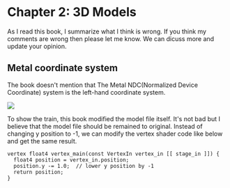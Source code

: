 # Chapter 2: 3D Models

As I read this book, I summarize what I think is wrong. If you think my comments are wrong then please let me know. We can dicuss more and update your opinion.

## Metal coordinate system

The book doesn't mention that The Metal NDC(Normalized Device Coordinate) system is the left-hand coordinate system.

![](https://upload.wikimedia.org/wikipedia/commons/b/b2/3D_Cartesian_Coodinate_Handedness.jpg)

To show the train, this book modified the model file itself. It's not bad but I believe that the model file should be remained to original. Instead of changing y position to -1, we can modify the vertex shader code like below and get the same result.

```
vertex float4 vertex_main(const VertexIn vertex_in [[ stage_in ]]) {
  float4 position = vertex_in.position;
  position.y -= 1.0;  // lower y position by -1
  return position;
}
```
